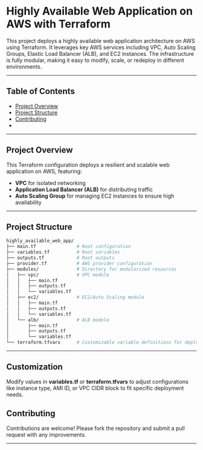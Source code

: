 # Highly Available Web Application on AWS with Terraform

This project deploys a highly available web application architecture on AWS using Terraform. It leverages key AWS services including VPC, Auto Scaling Groups, Elastic Load Balancer (ALB), and EC2 instances. The infrastructure is fully modular, making it easy to modify, scale, or redeploy in different environments.

---

## Table of Contents
- [Project Overview](#project-overview)
- [Project Structure](#project-structure)
- [Contributing](#contributing)
- 


---

## Project Overview
This Terraform configuration deploys a resilient and scalable web application on AWS, featuring:
- **VPC** for isolated networking
- **Application Load Balancer (ALB)** for distributing traffic
- **Auto Scaling Group** for managing EC2 instances to ensure high availability

---


## Project Structure

```bash
highly_available_web_app/
├── main.tf               # Root configuration
├── variables.tf          # Root variables
├── outputs.tf            # Root outputs
├── provider.tf           # AWS provider configuration
├── modules/              # Directory for modularized resources
│   ├── vpc/              # VPC module
│   │   ├── main.tf
│   │   ├── outputs.tf
│   │   └── variables.tf
│   ├── ec2/              # EC2/Auto Scaling module
│   │   ├── main.tf
│   │   ├── outputs.tf
│   │   └── variables.tf
│   └── alb/              # ALB module
│       ├── main.tf
│       ├── outputs.tf
│       └── variables.tf
└── terraform.tfvars      # Customizable variable definitions for deployment

```

---

## Customization

Modify values in **variables.tf** or **terraform.tfvars** to adjust configurations like instance type, AMI ID, or VPC CIDR block to fit specific deployment needs.

## Contributing

Contributions are welcome! Please fork the repository and submit a pull request with any improvements.

---
















